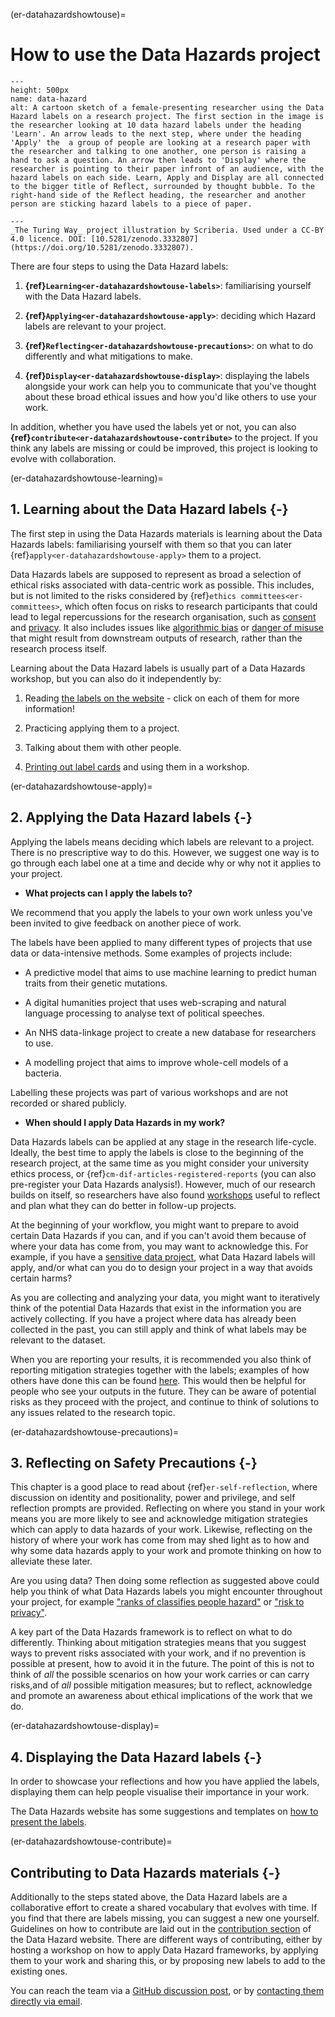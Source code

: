 (er-datahazardshowtouse)=
# How to use the Data Hazards project

```{figure} ../../figures/data-hazard.*
---
height: 500px
name: data-hazard
alt: A cartoon sketch of a female-presenting researcher using the Data Hazard labels on a research project. The first section in the image is the researcher looking at 10 data hazard labels under the heading 'Learn'. An arrow leads to the next step, where under the heading 'Apply' the  a group of people are looking at a research paper with the researcher and talking to one another, one person is raising a hand to ask a question. An arrow then leads to 'Display' where the researcher is pointing to their paper infront of an audience, with the hazard labels on each side. Learn, Apply and Display are all connected to the bigger title of Reflect, surrounded by thought bubble. To the right-hand side of the Reflect heading, the researcher and another person are sticking hazard labels to a piece of paper.

---
_The Turing Way_ project illustration by Scriberia. Used under a CC-BY 4.0 licence. DOI: [10.5281/zenodo.3332807](https://doi.org/10.5281/zenodo.3332807).
```

There are four steps to using the Data Hazard labels:

1. **{ref}`Learning<er-datahazardshowtouse-labels>`**: familiarising yourself with the Data Hazard labels.

2. **{ref}`Applying<er-datahazardshowtouse-apply>`**: deciding which Hazard labels are relevant to your project.

3. **{ref}`Reflecting<er-datahazardshowtouse-precautions>`**: on what to do differently and what mitigations to make.

4. **{ref}`Display<er-datahazardshowtouse-display>`**: displaying the labels alongside your work can help you to communicate that you've thought about these broad ethical issues and how you'd like others to use your work.

In addition, whether you have used the labels yet or not, you can also **{ref}`contribute<er-datahazardshowtouse-contribute>`** to the project. If you think any labels are missing or could be improved, this project is looking to evolve with collaboration.

(er-datahazardshowtouse-learning)=
## **1. Learning** about the Data Hazard labels {-}
The first step in using the Data Hazards materials is learning about the Data Hazards labels: familiarising yourself with them so that you can later {ref}`apply<er-datahazardshowtouse-apply>` them to a project.

<!--Different terminologies used: these use terminologies suggested by community members.-->

Data Hazards labels are supposed to represent as broad a selection of ethical risks associated with data-centric work as possible.
This includes, but is not limited to the risks considered by  {ref}`ethics committees<er-committees>`, which often focus on risks to research participants that could lead to legal repercussions for the research organisation, such as [consent](https://datahazards.com/contents/hazards/lacks-informed-consent.html) and [privacy](https://datahazards.com/contents/hazards/risk-to-privacy.html).
It also includes issues like [algorithmic bias](https://datahazards.com/contents/hazards/reinforces-biases.html) or [danger of misuse](https://datahazards.com/contents/hazards/danger-of-misuse.html) that might result from downstream outputs of research, rather than the research process itself.

Learning about the Data Hazard labels is usually part of a Data Hazards workshop, but you can also do it independently by:

1. Reading [the labels on the website](https://datahazards.com/labels) - click on each of them for more information!

2. Practicing applying them to a project.

3. Talking about them with other people.

4. [Printing out label cards](https://datahazards.com/_downloads/b92f884790471e61048c5e0fee4dd08e/DataHazards_PrintableCards.pdf) and using them in a workshop.

(er-datahazardshowtouse-apply)=
## **2. Applying** the Data Hazard labels {-}
<!--What it means to apply the labels-->
Applying the labels means deciding which labels are relevant to a project.
There is no prescriptive way to do this. However, we suggest one way is to go through each label one at a time and decide why or why not it applies to your project.

- **What projects can I apply the labels to?** 

We recommend that you apply the labels to your own work unless you've been invited to give feedback on another piece of work.

The labels have been applied to many different types of projects that use data or data-intensive methods.
Some examples of projects include:

- A predictive model that aims to use machine learning to predict human traits from their genetic mutations.

- A digital humanities project that uses web-scraping and natural language processing to analyse text of political speeches.

- An NHS data-linkage project to create a new database for researchers to use.

- A modelling project that aims to improve whole-cell models of a bacteria.

Labelling these projects was part of various workshops and are not recorded or shared publicly.

- **When should I apply Data Hazards in my work?** 

Data Hazards labels can be applied at any stage in the research life-cycle.
Ideally, the best time to apply the labels is close to the beginning of the research project, at the same time as you might consider your university ethics process, or {ref}`cm-dif-articles-registered-reports` (you can also pre-register your Data Hazards analysis!). 
However, much of our research builds on itself, so researchers have also found [workshops](https://datahazards.com/contents/materials/workshop.html) useful to reflect and plan what they can do better in follow-up projects.

At the beginning of your workflow, you might want to prepare to avoid certain Data Hazards if you can, and if you can't avoid them because of where your data has come from, you may want to acknowledge this. For example, if you have a [sensitive data project](https://the-turing-way.netlify.app/project-design/sdp.html), what Data Hazard labels will apply, and/or what can you do to design your project in a way that avoids certain harms?
 
As you are collecting and analyzing your data, you might want to iteratively think of the potential Data Hazards that exist in the information you are actively collecting. 
If you have a project where data has already been collected in the past, you can still apply and think of what labels may be relevant to the dataset. 

When you are reporting your results, it is recommended you also think of reporting mitigation strategies together with the labels; examples of how others have done this can be found [here](https://datahazards.com/contents/materials/examples.html). 
This would then be helpful for people who see your outputs in the future. 
They can be aware of potential risks as they proceed with the project, and continue to think of solutions to any issues related to the research topic.

(er-datahazardshowtouse-precautions)=
## **3. Reflecting** on Safety Precautions {-}
<!--What it means to reflect on the labels-->
This chapter is a good place to read about {ref}`er-self-reflection`, where discussion on identity and positionality, power and privilege, and self reflection prompts are provided. 
Reflecting on where you stand in your work means you are more likely to see and acknowledge mitigation strategies which can apply to data hazards of your work. 
Likewise, reflecting on the history of where your work has come from may shed light as to how and why some data hazards apply to your work and promote thinking on how to alleviate these later. 

Are you using data? Then doing some reflection as suggested above could help you think of what Data Hazards labels you might encounter throughout your project, for example ["ranks of classifies people hazard"](https://datahazards.com/contents/hazards/ranks-classifies.html) or ["risk to privacy"](https://datahazards.com/contents/hazards/risk-to-privacy.html).

A key part of the Data Hazards framework is to reflect on what to do differently.
Thinking about mitigation strategies means that you suggest ways to prevent risks associated with your work, and if no prevention is possible at present, how to avoid it in the future. 
The point of this is not to think of *all* the possible scenarios on how your work carries or can carry risks,and of *all* possible mitigation measures; but to reflect, acknowledge and promote an awareness about ethical implications of the work that we do.  

(er-datahazardshowtouse-display)=
## **4. Displaying** the Data Hazard labels {-}

In order to showcase your reflections and how you have applied the labels, displaying them can help people visualise their importance in your work.

The Data Hazards website has some suggestions and templates on [how to present the labels](https://datahazards.com/contents/materials/presenting.html
). 

(er-datahazardshowtouse-contribute)=
## **Contributing** to Data Hazards materials {-}

Additionally to the steps stated above, the Data Hazard labels are a collaborative effort to create a shared vocabulary that evolves with time. 
If you find that there are labels missing, you can suggest a new one yourself.
Guidelines on how to contribute are laid out in the [contribution section](https://datahazards.com/contents/contribute.html) of the Data Hazard website.
There are different ways of contributing, either by hosting a workshop on how to apply Data Hazard frameworks, by applying them to your work and sharing this, or by proposing new labels to add to the existing ones. 

You can reach the team via a [GitHub discussion post](https://datahazards.com/contents/contribute.html), or by [contacting them directly via email](https://datahazards.com/contents/contact.html).


